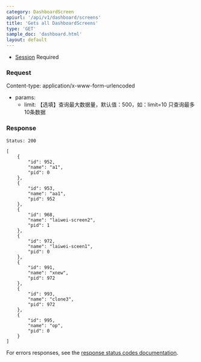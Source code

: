 ```yaml
---
category: DashboardScreen
apiurl: '/api/v1/dashboard/screens'
title: 'Gets all DashboardScreens'
type: 'GET'
sample_doc: 'dashboard.html'
layout: default
---
```


* [Session](#/authentication) Required

### Request
Content-type: application/x-www-form-urlencoded

* params:
  * limit: 【选填】查询最大数据量，默认值：500，如：limit=10 只查询最多10条数据

### Response
```Status: 200```

```
[
    {
        "id": 952,
        "name": "a1",
        "pid": 0
    },
    {
        "id": 953,
        "name": "aa1",
        "pid": 952
    },
    {
        "id": 968,
        "name": "laiwei-screen2",
        "pid": 1
    },
    {
        "id": 972,
        "name": "laiwei-sceen1",
        "pid": 0
    },
    {
        "id": 991,
        "name": "xnew",
        "pid": 972
    },
    {
        "id": 993,
        "name": "clone3",
        "pid": 972
    },
    {
        "id": 995,
        "name": "op",
        "pid": 0
    }
]
```

For errors responses, see the [response status codes documentation](#/response-status-codes).
